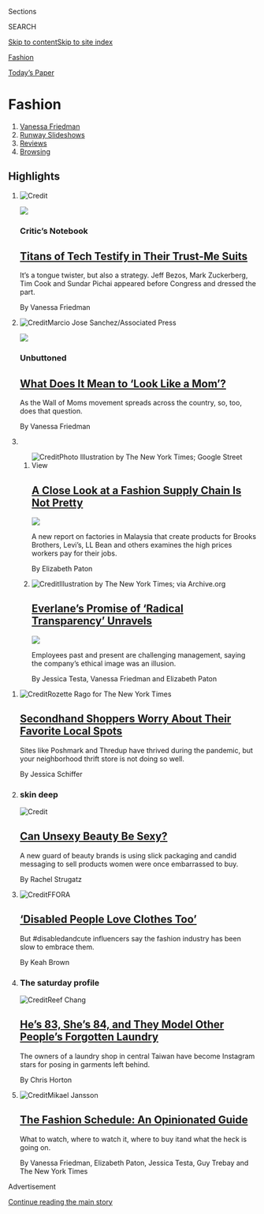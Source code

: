 <div id="app">

<div>

<div class="NYTAppHideMasthead css-zz1s19 e1suatyy0">

<div class="section css-ui9rw0 e1suatyy2">

<div class="css-11hrj97 er09x8g0">

<div class="css-6n7j50">

</div>

<span class="css-1dv1kvn">Sections</span>

<div class="css-10488qs">

<span class="css-1dv1kvn">SEARCH</span>

</div>

[Skip to content](#site-content)[Skip to site
index](#site-index)

</div>

<div id="masthead-section-label" class="css-1fnb9ct eaxe0e00">

[Fashion](https://www.nytimes.com/section/fashion)

</div>

<div class="css-10698na e1huz5gh0">

</div>

</div>

<div id="masthead-bar-one" class="section hasLinks css-15hmgas e1csuq9d3">

<div class="css-uqyvli e1csuq9d0">

</div>

<div class="css-1uqjmks e1csuq9d1">

</div>

<div class="css-9e9ivx">

[](https://myaccount.nytimes.com/auth/login?response_type=cookie&client_id=vi)

</div>

<div class="css-1bvtpon e1csuq9d2">

[Today’s
Paper](https://www.nytimes.com/section/todayspaper)

</div>

</div>

</div>

</div>

<div data-aria-hidden="false">

<div id="site-content" data-role="main">

<div id="collection-fashion" class="section css-15h4p1b e9abtgs0">

<div class="css-1j21atc e1svk9qx1">

<div class="css-fmiefx e1svk9qx2">

<div class="css-1hk7r2m eu54l5x0">

<div id="sponsor-wrapper" class="css-7a1pgi eaca97t0" type="sponsor" hidden="">

<div id="sponsor-slug" class="css-1l4mleb eaca97t1" hidden="">

Supported by

</div>

[Continue reading the main
story](#after-sponsor)

<div id="sponsor" class="ad sponsor-wrapper" style="text-align:left;height:100%;display:block">

</div>

<div id="after-sponsor">

</div>

</div>

</div>

</div>

<div class="css-nfcc9b e1svk9qx3">

<div class="css-vl9dhg e1svk9qx5">

<div class="css-1nrhkj6 e1svk9qx6">

# Fashion

<div class="follow-button-placeholder" data-collection-id="">

</div>

</div>

</div>

</div>

</div>

1.  [Vanessa Friedman](/by/vanessa-friedman)
2.  [Runway
Slideshows](/spotlight/fashion-runway-slideshows)
3.  [Reviews](/spotlight/fashion-reviews)
4.  [Browsing](/column/browsing)

<div class="css-4svvz1 ekkqrpp0">

<div id="collection-highlights-container" class="section css-18l1u7x e46isfb1">

<div class="css-gfgt40 ekkqrpp1">

## Highlights

1.  ![<span class="css-1nk1g0h e1oaj3zl2"><span class="css-1dv1kvn">Credit</span></span>](https://static01.nyt.com/images/2020/07/30/fashion/30ZOOMSUITS-COMBO/30ZOOMSUITS-COMBO-videoLarge.jpg)
    
    <div class="css-10wtrbd">
    
    <div class="css-1dqkjed">
    
    [![](https://static01.nyt.com/images/2020/07/30/fashion/30ZOOMSUITS-COMBO/30ZOOMSUITS-COMBO-thumbStandard.jpg)](/2020/07/29/style/Bezos-zuckerberg-cook-pichai-testimony-suits.html)
    
    </div>
    
    ### Critic’s Notebook
    
    ## [Titans of Tech Testify in Their Trust-Me Suits](/2020/07/29/style/Bezos-zuckerberg-cook-pichai-testimony-suits.html)
    
    It’s a tongue twister, but also a strategy. Jeff Bezos, Mark
    Zuckerberg, Tim Cook and Sundar Pichai appeared before Congress and
    dressed the
    part.
    
    <span class="css-me3p27"></span><span class="css-1dydysp e4e4i5l3"></span><span class="css-9voj2j">By
    <span class="css-1baulvz last-byline" itemprop="name">Vanessa
    Friedman</span></span>
    
    </div>

2.  ![<span class="css-1nk1g0h e1oaj3zl2"><span class="css-1dv1kvn">Credit</span>Marcio
    Jose Sanchez/Associated
    Press</span>](https://static01.nyt.com/images/2020/07/29/fashion/29unbuttoned-moms-1-SUB/merlin_174896520_00a3ac2a-7670-418a-82b1-8ee02d3f0437-videoLarge.jpg)
    
    <div class="css-10wtrbd">
    
    <div class="css-1dqkjed">
    
    [![](https://static01.nyt.com/images/2020/07/29/fashion/29unbuttoned-moms-1-SUB/29unbuttoned-moms-1-SUB-thumbStandard.jpg)](/2020/07/28/style/wall-of-moms-image.html)
    
    </div>
    
    ### Unbuttoned
    
    ## [What Does It Mean to ‘Look Like a Mom’?](/2020/07/28/style/wall-of-moms-image.html)
    
    As the Wall of Moms movement spreads across the country, so, too,
    does that
    question.
    
    <span class="css-me3p27"></span><span class="css-1dydysp e4e4i5l3"></span><span class="css-9voj2j">By
    <span class="css-1baulvz last-byline" itemprop="name">Vanessa
    Friedman</span></span>
    
    </div>

3.  1.  ![<span class="css-1nk1g0h e1oaj3zl2"><span class="css-1dv1kvn">Credit</span>Photo
        Illustration by The New York Times; Google Street
        View</span>](https://static01.nyt.com/images/2020/07/27/fashion/00malaysia-garmentworkers/00malaysia-garmentworkers-videoLarge.jpg)
        
        <div class="css-10wtrbd">
        
        ## [A Close Look at a Fashion Supply Chain Is Not Pretty](/2020/07/28/style/malaysia-forced-labor-garment-workers.html)
        
        <div class="css-ajkwsy">
        
        [![](https://static01.nyt.com/images/2020/07/27/fashion/00malaysia-garmentworkers/00malaysia-garmentworkers-thumbStandard.jpg)](/2020/07/28/style/malaysia-forced-labor-garment-workers.html)
        
        </div>
        
        A new report on factories in Malaysia that create products for
        Brooks Brothers, Levi’s, LL Bean and others examines the high
        prices workers pay for their
        jobs.
        
        <span class="css-me3p27"></span><span class="css-1dydysp e4e4i5l3"></span><span class="css-9voj2j">By
        <span class="css-1baulvz last-byline" itemprop="name">Elizabeth
        Paton</span></span>
        
        </div>
    
    2.  ![<span class="css-1nk1g0h e1oaj3zl2"><span class="css-1dv1kvn">Credit</span>Illustration
        by The New York Times; via
        Archive.org</span>](https://static01.nyt.com/images/2020/07/30/fashion/23everlane-screengrabs-02/23everlane-screengrabs-02-videoLarge-v3.jpg)
        
        <div class="css-10wtrbd">
        
        ## [Everlane’s Promise of ‘Radical Transparency’ Unravels](/2020/07/26/fashion/everlane-employees-ethical-clothing.html)
        
        <div class="css-ajkwsy">
        
        [![](https://static01.nyt.com/images/2020/07/30/fashion/23everlane-screengrabs-02/23everlane-screengrabs-02-thumbStandard-v4.jpg)](/2020/07/26/fashion/everlane-employees-ethical-clothing.html)
        
        </div>
        
        Employees past and present are challenging management, saying
        the company’s ethical image was an
        illusion.
        
        <span class="css-me3p27"></span><span class="css-1dydysp e4e4i5l3"></span><span class="css-9voj2j">By
        <span class="css-1baulvz" itemprop="name">Jessica Testa</span>,
        <span class="css-1baulvz" itemprop="name">Vanessa
        Friedman</span> and
        <span class="css-1baulvz last-byline" itemprop="name">Elizabeth
        Paton</span></span>
        
        </div>

</div>

<div class="css-1xdhyk6 e46isfb0">

<div class="css-zk12ih ef6si7p0">

1.  ![<span class="css-1hhnwbi e1oaj3zl2"><span class="css-1dv1kvn">Credit</span>Rozette
    Rago for The New York
    Times</span>](https://static01.nyt.com/images/2020/07/30/fashion/29VIRUS-SECONDHANDSHOPS-1/29VIRUS-SECONDHANDSHOPS-1-videoLarge-v2.jpg)
    
    <div class="css-10wtrbd">
    
    ## [Secondhand Shoppers Worry About Their Favorite Local Spots](/2020/07/29/style/secondhand-clothes-coronavirus-safety.html)
    
    Sites like Poshmark and Thredup have thrived during the pandemic,
    but your neighborhood thrift store is not doing so
    well.
    
    <span class="css-me3p27"></span><span class="css-1dydysp e4e4i5l3"></span><span class="css-9voj2j">By
    <span class="css-1baulvz last-byline" itemprop="name">Jessica
    Schiffer</span></span>
    
    </div>

2.  ### skin deep
    
    ![<span class="css-1hhnwbi e1oaj3zl2"><span class="css-1dv1kvn">Credit</span></span>](https://static01.nyt.com/images/2020/07/30/fashion/28SKIN-UNSEXY-art/28SKIN-UNSEXY-art-videoLarge.jpg)
    
    <div class="css-10wtrbd">
    
    ## [Can Unsexy Beauty Be Sexy?](/2020/07/28/style/can-unsexy-beauty-be-sexy.html)
    
    A new guard of beauty brands is using slick packaging and candid
    messaging to sell products women were once embarrassed to
    buy.
    
    <span class="css-me3p27"></span><span class="css-1dydysp e4e4i5l3"></span><span class="css-9voj2j">By
    <span class="css-1baulvz last-byline" itemprop="name">Rachel
    Strugatz</span></span>
    
    </div>

3.  ![<span class="css-1hhnwbi e1oaj3zl2"><span class="css-1dv1kvn">Credit</span>FFORA</span>](https://static01.nyt.com/images/2020/07/26/multimedia/26ADA-Fashion2/26ADA-Fashion2-videoLarge.jpg)
    
    <div class="css-10wtrbd">
    
    ## [‘Disabled People Love Clothes Too’](/2020/07/26/style/functional-fashion.html)
    
    But \#disabledandcute influencers say the fashion industry has been
    slow to embrace
    them.
    
    <span class="css-me3p27"></span><span class="css-1dydysp e4e4i5l3"></span><span class="css-9voj2j">By
    <span class="css-1baulvz last-byline" itemprop="name">Keah
    Brown</span></span>
    
    </div>

4.  ### The saturday profile
    
    ![<span class="css-1hhnwbi e1oaj3zl2"><span class="css-1dv1kvn">Credit</span>Reef
    Chang</span>](https://static01.nyt.com/images/2020/07/24/world/24taiwan-laundry1a/24taiwan-laundry1a-videoLarge.jpg)
    
    <div class="css-10wtrbd">
    
    ## [He’s 83, She’s 84, and They Model Other People’s Forgotten Laundry](/2020/07/24/world/asia/taiwan-octogenarian-couple-instagram-laundry.html)
    
    The owners of a laundry shop in central Taiwan have become Instagram
    stars for posing in garments left
    behind.
    
    <span class="css-me3p27"></span><span class="css-1dydysp e4e4i5l3"></span><span class="css-9voj2j">By
    <span class="css-1baulvz last-byline" itemprop="name">Chris
    Horton</span></span>
    
    </div>

5.  ![<span class="css-1hhnwbi e1oaj3zl2"><span class="css-1dv1kvn">Credit</span>Mikael
    Jansson</span>](https://static01.nyt.com/images/2020/07/12/fashion/09COUTURE-chanel-SUB/09COUTURE-chanel-SUB-videoLarge.jpg)
    
    <div class="css-10wtrbd">
    
    ## [The Fashion Schedule: An Opinionated Guide](/article/fashion-week-trends-2020.html)
    
    What to watch, where to watch it, where to buy itand what the heck
    is going
    on.
    
    <span class="css-me3p27"></span><span class="css-1dydysp e4e4i5l3"></span><span class="css-9voj2j">By
    <span class="css-1baulvz" itemprop="name">Vanessa Friedman</span>,
    <span class="css-1baulvz" itemprop="name">Elizabeth Paton</span>,
    <span class="css-1baulvz" itemprop="name">Jessica Testa</span>,
    <span class="css-1baulvz" itemprop="name">Guy Trebay</span> and
    <span class="css-1baulvz last-byline" itemprop="name">The New York
    Times</span></span>
    
    </div>

</div>

</div>

</div>

<div id="mid1-wrapper" class="css-1mn4oms eaca97t0" type="rank">

<div id="mid1-slug" class="css-1tag3rd eaca97t1">

Advertisement

</div>

[Continue reading the main
story](#after-mid1)

<div id="mid1" class="ad mid1-wrapper" style="text-align:center;height:100%;display:block">

</div>

<div id="after-mid1">

</div>

</div>

<div class="section 5-band css-jhqenn ep7jkp60">

## [Designer DIY](/issue/fashion/2020/06/19/designer-diy)

[More in Designer DIY
    »](/issue/fashion/2020/06/19/designer-diy)

1.  ![<span class="css-1hhnwbi e1oaj3zl2"><span class="css-1dv1kvn">Credit</span></span>](https://static01.nyt.com/images/2020/06/25/fashion/23DIYDESIGNERS-OWENS/23DIYDESIGNERS-OWENS-videoLarge.jpg)
    
    <div class="css-10wtrbd">
    
    ## [Rick Owens Stitches a Souvenir](/2020/06/23/style/DIY-sewing-rick-owens-stitches-a-souvenir.html)
    
    In the latest installment of our Designer D.I.Y. series, the
    designer embroiders a lover’s
    hankie.
    
    <span class="css-me3p27"></span><span class="css-1dydysp e4e4i5l3"></span><span class="css-9voj2j">By
    <span class="css-1baulvz" itemprop="name">Guy Trebay</span> and
    <span class="css-1baulvz last-byline" itemprop="name">Samantha
    Hahn</span></span>
    
    </div>

2.  ![<span class="css-1hhnwbi e1oaj3zl2"><span class="css-1dv1kvn">Credit</span>via
    Irene
    Neuwirth</span>](https://static01.nyt.com/images/2020/06/18/fashion/17DIYDESIGNERS-NEUWIRTH-5/merlin_172684122_6267487a-183f-435c-aab3-783daa33b51d-videoLarge.jpg)
    
    <div class="css-10wtrbd">
    
    ## [Irene Neuwirth Makes a Flower Necklace Out of Paper](/2020/06/17/style/paper-flower-necklace-DIY.html)
    
    The Los Angeles jeweler goes outside the box for her latest
    creation, part of our Designer D.I.Y.
    series.
    
    <span class="css-me3p27"></span><span class="css-1dydysp e4e4i5l3"></span><span class="css-9voj2j">By
    <span class="css-1baulvz last-byline" itemprop="name">Jessica
    Testa</span></span>
    
    </div>

3.  ![<span class="css-1hhnwbi e1oaj3zl2"><span class="css-1dv1kvn">Credit</span></span>](https://static01.nyt.com/images/2020/06/04/fashion/03DIYDESIGNERS-RODARTE/03DIYDESIGNERS-RODARTE-videoLarge.jpg)
    
    <div class="css-10wtrbd">
    
    ## [How to Make a Dish Towel Tote Bag, With Rodarte](/2020/06/02/style/dish-towel-tote-bag.html)
    
    Laura and Kate Mulleavy show us how to turn kitchen towels and
    costume jewelry into a
    carry-all.
    
    <span class="css-me3p27"></span><span class="css-1dydysp e4e4i5l3"></span><span class="css-9voj2j">By
    <span class="css-1baulvz" itemprop="name">Vanessa Friedman</span>
    and <span class="css-1baulvz last-byline" itemprop="name">Samantha
    Hahn</span></span>
    
    </div>

4.  ![<span class="css-1hhnwbi e1oaj3zl2"><span class="css-1dv1kvn">Credit</span>Charlie
    Engman</span>](https://static01.nyt.com/images/2020/05/28/fashion/26DIYDESIGNERS-COLLINA-STRADA-shirt/26DIYDESIGNERS-COLLINA-STRADA-shirt-videoLarge-v2.jpg)
    
    <div class="css-10wtrbd">
    
    ## [How to Turn Vegetables Into a Tie-Dye Pattern](/2020/05/27/style/tie-dye-plaid-with-collina-strada.html)
    
    In the latest installment of our Designer D.I.Y. at Home series,
    Hillary Taymour, the creative director of Collina Strada, offers a
    creative use for excess
    beets.
    
    <span class="css-me3p27"></span><span class="css-1dydysp e4e4i5l3"></span><span class="css-9voj2j">By
    <span class="css-1baulvz" itemprop="name">Jessica Testa</span> and
    <span class="css-1baulvz last-byline" itemprop="name">Charlie
    Engman</span></span>
    
    </div>

5.  ![<span class="css-1hhnwbi e1oaj3zl2"><span class="css-1dv1kvn">Credit</span></span>](https://static01.nyt.com/images/2020/05/21/fashion/19DIYDESIGNER-BODEart/19DIYDESIGNER-BODEart-videoLarge-v2.jpg)
    
    <div class="css-10wtrbd">
    
    ## [Emily Bode on How to Make a ‘Sweetheart’ T-Shirt](/2020/05/19/style/emily-bode-sweetheart-t-shirt.html)
    
    The latest installment of our Designer D.I.Y. at Home series teaches
    you how to whip up a present for the significant other you may not
    have seen for a
    while.
    
    <span class="css-me3p27"></span><span class="css-1dydysp e4e4i5l3"></span><span class="css-9voj2j">By
    <span class="css-1baulvz" itemprop="name">Guy Trebay</span> and
    <span class="css-1baulvz last-byline" itemprop="name">Samantha
    Hahn</span></span>
    
    </div>

</div>

<div class="section 5-band css-jhqenn ep7jkp60">

## [Unbuttoned](/column/unbuttoned)

[More in Unbuttoned
    »](/column/unbuttoned)

1.  ![<span class="css-1hhnwbi e1oaj3zl2"><span class="css-1dv1kvn">Credit</span>Sean
    Rayford for The New York
    Times</span>](https://static01.nyt.com/images/2020/06/18/fashion/16UNREST-PROTESTSTYLE-south-carolina-2/merlin_173535411_8dc30f78-08b0-4b03-8800-94d14fa8f832-videoLarge.jpg)
    
    <div class="css-10wtrbd">
    
    ## [The Dress Codes of the Uprising](/2020/06/16/fashion/the-dress-codes-of-the-uprising.html)
    
    Think they don’t exist? Think again. As the social justice protests
    enter a new stage, so, too, does the imagery that defines
    them.
    
    <span class="css-me3p27"></span><span class="css-1dydysp e4e4i5l3"></span><span class="css-9voj2j">By
    <span class="css-1baulvz last-byline" itemprop="name">Vanessa
    Friedman</span></span>
    
    </div>

2.  ![<span class="css-1hhnwbi e1oaj3zl2"><span class="css-1dv1kvn">Credit</span>Joshua
    Lott/Agence France-Presse \&mdash; Getty
    Images</span>](https://static01.nyt.com/images/2020/06/11/fashion/05OPENTHREAD-2/05OPENTREAD-2-videoLarge.jpg)
    
    <div class="css-10wtrbd">
    
    ## [Beyond the Instagram Black Square](/2020/06/06/style/fashion-racism-actions.html)
    
    Fashion can do more than simply express
    solidarity.
    
    <span class="css-me3p27"></span><span class="css-1dydysp e4e4i5l3"></span><span class="css-9voj2j">By
    <span class="css-1baulvz last-byline" itemprop="name">Vanessa
    Friedman</span></span>
    
    </div>

3.  ![<span class="css-1hhnwbi e1oaj3zl2"><span class="css-1dv1kvn">Credit</span>SpaceX,
    via Associated
    Press</span>](https://static01.nyt.com/images/2020/05/29/fashion/27SPACESTYLE-space-x-1/merlin_172787544_1f4398a1-cfdb-4134-aa69-d1f9c6679034-videoLarge.jpg)
    
    <div class="css-10wtrbd">
    
    ## [Elon Musk’s SpaceX Suit Is Like a Tuxedo for the Starship Enterprise](/2020/05/27/fashion/SpaceX-Dragon-Suits.html)
    
    It also may herald the return of wearable
    tech.
    
    <span class="css-me3p27"></span><span class="css-1dydysp e4e4i5l3"></span><span class="css-9voj2j">By
    <span class="css-1baulvz last-byline" itemprop="name">Vanessa
    Friedman</span></span>
    
    </div>

4.  ![<span class="css-1hhnwbi e1oaj3zl2"><span class="css-1dv1kvn">Credit</span>Erin
    Schaff/The New York
    Times</span>](https://static01.nyt.com/images/2020/05/21/fashion/20UNBUTTONED-PELOSI-fuschia/20UNBUTTONED-PELOSI-fuschia-videoLarge-v3.jpg)
    
    <div class="css-10wtrbd">
    
    ## [The Many Masks of Nancy Pelosi](/2020/05/20/fashion/nancy-pelosi-face-masks.html)
    
    The speaker of the House has relentlessly, and strategically, made
    masks a part of her
    platform.
    
    <span class="css-me3p27"></span><span class="css-1dydysp e4e4i5l3"></span><span class="css-9voj2j">By
    <span class="css-1baulvz last-byline" itemprop="name">Vanessa
    Friedman</span></span>
    
    </div>

5.  ![<span class="css-1hhnwbi e1oaj3zl2"><span class="css-1dv1kvn">Credit</span>Marina
    Schiano</span>](https://static01.nyt.com/images/2020/05/14/fashion/14AndreLeonTalley-Tell-All-anna-wintour/14AndreLeonTalley-Tell-All-anna-wintour-videoLarge-v2.jpg)
    
    <div class="css-10wtrbd">
    
    ## [André Leon Talley’s Tales From the Dark Side](/2020/05/14/style/andre-leon-talley-anna-wintour-tell-all.html)
    
    The juiciest fashion memoir of the year is out. But is it a
    tell-all, a tragedy or a harbinger of things to
    come?
    
    <span class="css-me3p27"></span><span class="css-1dydysp e4e4i5l3"></span><span class="css-9voj2j">By
    <span class="css-1baulvz last-byline" itemprop="name">Vanessa
    Friedman</span></span>
    
    </div>

</div>

<div id="mid2-wrapper" class="css-1mn4oms eaca97t0" type="rank">

<div id="mid2-slug" class="css-1tag3rd eaca97t1">

Advertisement

</div>

[Continue reading the main
story](#after-mid2)

<div id="mid2" class="ad mid2-wrapper" style="text-align:center;height:100%;display:block">

</div>

<div id="after-mid2">

</div>

</div>

<div class="section 5-band css-jhqenn ep7jkp60">

## [Self-Care](/section/style/self-care)

[More in Self-Care
    »](/section/style/self-care)

1.  ![<span class="css-1hhnwbi e1oaj3zl2"><span class="css-1dv1kvn">Credit</span>Erik
    Carter for The New York
    Times</span>](https://static01.nyt.com/images/2020/08/02/fashion/29BLACK-BOOKCLUBS-promo/29BLACK-BOOKCLUBS-promo-videoLarge-v2.jpg)
    
    <div class="css-10wtrbd">
    
    ## [The Black Book Club Takes It to the Next Level](/2020/07/29/style/self-care/black-book-clubs.html)
    
    Noname and other Black thought leaders have taken what Oprah built
    and made something
    new.
    
    <span class="css-me3p27"></span><span class="css-1dydysp e4e4i5l3"></span><span class="css-9voj2j">By
    <span class="css-1baulvz last-byline" itemprop="name">Iman
    Stevenson</span></span>
    
    </div>

2.  ![<span class="css-1hhnwbi e1oaj3zl2"><span class="css-1dv1kvn">Credit</span></span>](https://static01.nyt.com/images/2020/07/09/fashion/09BLACK-JOURNALISTS-Natelege-Whaley/merlin_174323043_57123aa6-e6ba-46e0-9178-6e1334e3e7b4-videoLarge.jpg)
    
    <div class="css-10wtrbd">
    
    ## [Self-Care for Black Journalists](/2020/07/14/style/self-care/black-journalists.html)
    
    In a news cycle filled with tragedy, much of it disproportionately
    affecting people of color, Black reporters and editors are
    reimagining coping
    strategies.
    
    <span class="css-me3p27"></span><span class="css-1dydysp e4e4i5l3"></span><span class="css-9voj2j">By
    <span class="css-1baulvz last-byline" itemprop="name">Patrice
    Peck</span></span>
    
    </div>

3.  ![<span class="css-1hhnwbi e1oaj3zl2"><span class="css-1dv1kvn">Credit</span>Tony
    Cenicola/The New York
    Times</span>](https://static01.nyt.com/images/2020/07/23/fashion/23SANITIZERS-use-this-one/23SANITIZERS-use-this-one-videoLarge.jpg)
    
    <div class="css-10wtrbd">
    
    ## [These Hand Sanitizers Smell Good, Kill Germs](/2020/07/22/style/these-hand-sanitizers-smell-good-kill-germs.html)
    
    Now that hand sanitizers have become an accessory of the new normal,
    upscale brands are introducing their own portable
    cleansers.
    
    <span class="css-me3p27"></span><span class="css-1dydysp e4e4i5l3"></span><span class="css-9voj2j">By
    <span class="css-1baulvz last-byline" itemprop="name">Rachel
    Felder</span></span>
    
    </div>

4.  ![<span class="css-1hhnwbi e1oaj3zl2"><span class="css-1dv1kvn">Credit</span>Rose
    Wong</span>](https://static01.nyt.com/images/2020/07/26/multimedia/26ah-beauty/26ah-beauty-videoLarge.jpg)
    
    <div class="css-10wtrbd">
    
    ## [Shed Your Quarantine Skin (and Hair and Nails), Safely](/2020/07/25/at-home/coronavirus-salons.html)
    
    If you venture out for a treatment or trim, you might encounter
    plexiglass barriers, tons of cleaning supplies, fewer clients at a
    time and higher
    prices.
    
    <span class="css-me3p27"></span><span class="css-1dydysp e4e4i5l3"></span><span class="css-9voj2j">By
    <span class="css-1baulvz last-byline" itemprop="name">Katherine
    Cusumano</span></span>
    
    </div>

5.  ![<span class="css-1hhnwbi e1oaj3zl2"><span class="css-1dv1kvn">Credit</span></span>](https://static01.nyt.com/images/2020/07/30/fashion/28SKIN-UNSEXY-art/28SKIN-UNSEXY-art-videoLarge.jpg)
    
    <div class="css-10wtrbd">
    
    ## [Can Unsexy Beauty Be Sexy?](/2020/07/28/style/can-unsexy-beauty-be-sexy.html)
    
    A new guard of beauty brands is using slick packaging and candid
    messaging to sell products women were once embarrassed to
    buy.
    
    <span class="css-me3p27"></span><span class="css-1dydysp e4e4i5l3"></span><span class="css-9voj2j">By
    <span class="css-1baulvz last-byline" itemprop="name">Rachel
    Strugatz</span></span>
    
    </div>

</div>

<div class="section 5-band css-jhqenn ep7jkp60">

## [Consumption: How we buy, exploit and reuse.](/issue/fashion/2019/12/16/consumption)

[More in Consumption: How we buy, exploit and reuse.
»](/issue/fashion/2019/12/16/consumption)

1.  ![<span class="css-1hhnwbi e1oaj3zl2"><span class="css-1dv1kvn">Credit</span>Lisa
    Maree Williams for The New York
    Times</span>](https://static01.nyt.com/images/2019/12/17/fashion/17SaturdayNightGirls-top/merlin_162314289_be6d76eb-87d8-40b2-bebb-aff92b5d168d-videoLarge.jpg)
    
    <div class="css-10wtrbd">
    
    ## [What Do Gen Z Shoppers Want? A Cute, Cheap Outfit That Looks Great on Instagram](/2019/12/17/style/fast-fashion-gen-z.html)
    
    Three young women shoppers in three countries talk about what they
    buy, where they buy it and
    why.
    
    <span class="css-me3p27"></span><span class="css-1dydysp e4e4i5l3"></span><span class="css-9voj2j">By
    <span class="css-1baulvz" itemprop="name">Elizabeth Paton</span>,
    <span class="css-1baulvz" itemprop="name">Taylor Lorenz</span> and
    <span class="css-1baulvz last-byline" itemprop="name">Isabella
    Kwai</span></span>
    
    </div>

2.  ![<span class="css-1hhnwbi e1oaj3zl2"><span class="css-1dv1kvn">Credit</span>Jessica
    Pons for The New York
    Times</span>](https://static01.nyt.com/images/2019/12/16/fashion/16fashionnova-cortes-top/16fashionnova-cortes-top-videoLarge-v2.jpg)
    
    <div class="css-10wtrbd">
    
    ## [Fashion Nova’s Secret: Underpaid Workers in Los Angeles Factories](/2019/12/16/business/fashion-nova-underpaid-workers.html)
    
    The online retailer makes fast fashion for the Instagram elite. The
    way many of its garments are made is much less
    glamorous.
    
    <span class="css-me3p27"></span><span class="css-1dydysp e4e4i5l3"></span><span class="css-9voj2j">By
    <span class="css-1baulvz last-byline" itemprop="name">Natalie
    Kitroeff</span></span>
    
    </div>

3.  ![<span class="css-1hhnwbi e1oaj3zl2"><span class="css-1dv1kvn">Credit</span>Kemal
    Jufri for The New York
    Times</span>](https://static01.nyt.com/images/2019/12/19/fashion/19workers-Rumsinah/19workers-Rumsinah-videoLarge.jpg)
    
    <div class="css-10wtrbd">
    
    ## [Who Made Your Clothes?](/2019/12/19/style/garment-workers-around-the-world.html)
    
    Garment workers around the world make everything from luxury
    handbags to fast fashion leggings. Here are some of their
    stories.
    
    <span class="css-me3p27"></span><span class="css-1dydysp e4e4i5l3"></span><span class="css-9voj2j">By
    <span class="css-1baulvz last-byline" itemprop="name">Sanam
    Yar</span></span>
    
    </div>

4.  ![<span class="css-1hhnwbi e1oaj3zl2"><span class="css-1dv1kvn">Credit</span>Fabeha
    Monir for The New York
    Times</span>](https://static01.nyt.com/images/2019/12/18/fashion/18HM-consumption-spinning/merlin_163482792_f01470dd-eb2b-4565-babb-16c17020f161-videoLarge.jpg)
    
    <div class="css-10wtrbd">
    
    ## [H\&M’s Different Kind of Clickbait](/2019/12/18/fashion/hms-supply-chain-transparency.html)
    
    The Swedish retailer now lets customers know where nearly every
    garment it sells is made. Is that
    enough?
    
    <span class="css-me3p27"></span><span class="css-1dydysp e4e4i5l3"></span><span class="css-9voj2j">By
    <span class="css-1baulvz" itemprop="name">Elizabeth Paton</span> and
    <span class="css-1baulvz last-byline" itemprop="name">Sapna
    Maheshwari</span></span>
    
    </div>

5.  ![<span class="css-1hhnwbi e1oaj3zl2"><span class="css-1dv1kvn">Credit</span>Vincent
    Tullo for The New York
    Times</span>](https://static01.nyt.com/images/2019/12/20/fashion/20Ragpicker-promo/20Ragpicker-promo-videoLarge-v2.jpg)
    
    <div class="css-10wtrbd">
    
    ## [The Future Is Trashion](/2019/12/20/style/zero-waste-daniel-trashion.html)
    
    We make too much and buy too much. But maybe there is a way not to
    waste too much. The ragpicker of Brooklyn has an
    idea.
    
    <span class="css-me3p27"></span><span class="css-1dydysp e4e4i5l3"></span><span class="css-9voj2j">By
    <span class="css-1baulvz last-byline" itemprop="name">Vanessa
    Friedman</span></span>
    
    </div>

</div>

<div id="mid3-wrapper" class="css-1mn4oms eaca97t0" type="rank">

<div id="mid3-slug" class="css-1tag3rd eaca97t1">

Advertisement

</div>

[Continue reading the main
story](#after-mid3)

<div id="mid3" class="ad mid3-wrapper" style="text-align:center;height:100%;display:block">

</div>

<div id="after-mid3">

</div>

</div>

<div class="section 5-band css-jhqenn ep7jkp60">

## [Scam or Not](/column/scam-or-not)

[More in Scam or Not
    »](/column/scam-or-not)

1.  ![<span class="css-1hhnwbi e1oaj3zl2"><span class="css-1dv1kvn">Credit</span>Photo
    Illustration by The New York Times; Shutterstock
    (coffee)</span>](https://static01.nyt.com/images/2020/02/14/fashion/14scams-coffee2/14scams-coffee2-videoLarge-v2.jpg)
    
    <div class="css-10wtrbd">
    
    ## [Is Coffee Good for You?](/2020/02/13/style/self-care/coffee-benefits.html)
    
    Yes\! But it depends on the kind of coffee and the
    quantity.
    
    <span class="css-me3p27"></span><span class="css-1dydysp e4e4i5l3"></span><span class="css-9voj2j">By
    <span class="css-1baulvz last-byline" itemprop="name">Dawn
    MacKeen</span></span>
    
    </div>

2.  ![<span class="css-1hhnwbi e1oaj3zl2"><span class="css-1dv1kvn">Credit</span>Photo
    Illustration by The New York
    Times</span>](https://static01.nyt.com/images/2020/01/02/fashion/02scams-keto-1/02scams-keto-1-videoLarge.jpg)
    
    <div class="css-10wtrbd">
    
    ## [What Is the Keto Diet and Does It Work?](/2020/01/02/style/self-care/keto-diet-explained-benefits.html)
    
    Yes. But we don’t know how effective, or for how
    long.
    
    <span class="css-me3p27"></span><span class="css-1dydysp e4e4i5l3"></span><span class="css-9voj2j">By
    <span class="css-1baulvz last-byline" itemprop="name">Dawn
    MacKeen</span></span>
    
    </div>

3.  ![<span class="css-1hhnwbi e1oaj3zl2"><span class="css-1dv1kvn">Credit</span>Photo
    Illustration by The New York Times; Getty Images
    </span>](https://static01.nyt.com/images/2019/12/01/fashion/27scam-probiotics-1/27scam-probiotics-1-videoLarge.jpg)
    
    <div class="css-10wtrbd">
    
    ## [What Are the Benefits of Probiotics?](/2019/11/27/style/self-care/probiotics-benefits.html)
    
    Studies suggest that certain probiotics can help in certain
    contexts. But you will need to do your research. We can
    help.
    
    <span class="css-me3p27"></span><span class="css-1dydysp e4e4i5l3"></span><span class="css-9voj2j">By
    <span class="css-1baulvz last-byline" itemprop="name">Melinda Wenner
    Moyer</span></span>
    
    </div>

4.  ![<span class="css-1hhnwbi e1oaj3zl2"><span class="css-1dv1kvn">Credit</span>Photo
    Illustration by The New York
    Times</span>](https://static01.nyt.com/images/2019/11/22/fashion/22scam-fasting-1/22scam-fasting-1-videoLarge-v2.jpg)
    
    <div class="css-10wtrbd">
    
    ## [What Is Intermittent Fasting and Does It Really Work?](/2019/11/23/style/self-care/intermittent-fasting-benefits.html)
    
    Yes — but fasting offers weight loss similar to any reduction in
    calories. The best diet is the one where you are healthy, hydrated
    and living your best life. If fasting works for you, go for
    it.
    
    <span class="css-me3p27"></span><span class="css-1dydysp e4e4i5l3"></span><span class="css-9voj2j">By
    <span class="css-1baulvz last-byline" itemprop="name">Crystal
    Martin</span></span>
    
    </div>

5.  ![<span class="css-1hhnwbi e1oaj3zl2"><span class="css-1dv1kvn">Credit</span>Photo
    Illustration by The New York Times;
    Shutterstock</span>](https://static01.nyt.com/images/2019/11/06/fashion/06scams-collagen2/06scams-collagen2-videoLarge.jpg)
    
    <div class="css-10wtrbd">
    
    ## [Are There Benefits to Collagen Supplements?](/2019/11/09/style/self-care/collagen-benefits.html)
    
    Maybe\! But get ready for a long-term
    relationship.
    
    <span class="css-me3p27"></span><span class="css-1dydysp e4e4i5l3"></span><span class="css-9voj2j">By
    <span class="css-1baulvz last-byline" itemprop="name">Gabriela
    Ulloa</span></span>
    
    </div>

</div>

<div class="section 5-band css-jhqenn ep7jkp60">

## [Browsing](/column/browsing)

[More in Browsing
    »](/column/browsing)

1.  ![<span class="css-1hhnwbi e1oaj3zl2"><span class="css-1dv1kvn">Credit</span>Firstview</span>](https://static01.nyt.com/images/2019/03/28/fashion/28BROWSE-JACKETS-COMBO/28BROWSE-JACKETS-COMBO-videoLarge.jpg)
    
    <div class="css-10wtrbd">
    
    ## [How to Wear Fall 2019 Trends Now](/2019/03/27/style/how-to-wear-fall-2019-trends-now.html)
    
    The fashion shows are over. Now the shopping — for tartan, quilting,
    bucket hats —
    begins.
    
    <span class="css-me3p27"></span><span class="css-1dydysp e4e4i5l3"></span><span class="css-9voj2j">By
    <span class="css-1baulvz last-byline" itemprop="name">Hayley
    Phelan</span></span>
    
    </div>

2.  ![<span class="css-1hhnwbi e1oaj3zl2"><span class="css-1dv1kvn">Credit</span></span>](https://static01.nyt.com/images/2019/03/21/fashion/21BROWSE-TIEDYE/21BROWSE-TIEDYE-videoLarge-v3.jpg)
    
    <div class="css-10wtrbd">
    
    ## [Which Spring Trends to Try First?](/2019/03/20/style/spring-trends.html)
    
    The most fun ones, of
    course.
    
    <span class="css-me3p27"></span><span class="css-1dydysp e4e4i5l3"></span><span class="css-9voj2j">By
    <span class="css-1baulvz last-byline" itemprop="name">Natalie
    Matthews
    Butcher</span></span>
    
    </div>

3.  ![<span class="css-1hhnwbi e1oaj3zl2"><span class="css-1dv1kvn">Credit</span></span>](https://static01.nyt.com/images/2019/03/07/fashion/07BROWSE-PROMO-COMBO/07BROWSE-PROMO-COMBO-videoLarge.jpg)
    
    <div class="css-10wtrbd">
    
    ## [5 Great New Shoe Lines, One Common Denominator](/2019/03/13/style/5-great-new-shoe-lines-one-common-denominator.html)
    
    The labels may be fresh on the scene, but the founders
    aren’t.
    
    <span class="css-me3p27"></span><span class="css-1dydysp e4e4i5l3"></span><span class="css-9voj2j">By
    <span class="css-1baulvz last-byline" itemprop="name">Natalie
    Matthews
    Butcher</span></span>
    
    </div>

4.  ![<span class="css-1hhnwbi e1oaj3zl2"><span class="css-1dv1kvn">Credit</span></span>](https://static01.nyt.com/images/2019/02/14/fashion/14BROWSE-COMBO3/14BROWSE-COMBO3-videoLarge.jpg)
    
    <div class="css-10wtrbd">
    
    ## [The New Minimalism: How to Marie Kondo Your Wardrobe](/2019/02/13/style/how-to-marie-kondo-your-wardrobe.html)
    
    These three labels are rethinking the traditional retail model, with
    tightly edited collections that cater to a thoughtful new
    customer.
    
    <span class="css-me3p27"></span><span class="css-1dydysp e4e4i5l3"></span><span class="css-9voj2j">By
    <span class="css-1baulvz last-byline" itemprop="name">Hayley
    Phelan</span></span>
    
    </div>

5.  ![<span class="css-1hhnwbi e1oaj3zl2"><span class="css-1dv1kvn">Credit</span></span>](https://static01.nyt.com/images/2019/02/07/fashion/07BROWSE-PROMO/07BROWSE-PROMO-videoLarge.jpg)
    
    <div class="css-10wtrbd">
    
    ## [9 Reasons to Not Hate February](/2019/02/06/style/9-reasons-to-not-hate-february.html)
    
    Electronically heated puffers, pre-layered sweaters, supersize
    scarves and more to make winter dressing
    jollier.
    
    <span class="css-me3p27"></span><span class="css-1dydysp e4e4i5l3"></span><span class="css-9voj2j">By
    <span class="css-1baulvz last-byline" itemprop="name">Natalie
    Matthews Butcher</span></span>
    
    </div>

</div>

<div id="mid4-wrapper" class="css-1mn4oms eaca97t0" type="rank">

<div id="mid4-slug" class="css-1tag3rd eaca97t1">

Advertisement

</div>

[Continue reading the main
story](#after-mid4)

<div id="mid4" class="ad mid4-wrapper" style="text-align:center;height:100%;display:block">

</div>

<div id="after-mid4">

</div>

</div>

<div class="section 5-band css-jhqenn ep7jkp60">

## [Runway Fashion Collections](/spotlight/fashion-runway-slideshows)

[More in Runway Fashion Collections
»](/spotlight/fashion-runway-slideshows)

1.  ![<span class="css-1hhnwbi e1oaj3zl2"><span class="css-1dv1kvn">Credit</span>Gio
    Staiano/Nowfashion</span>](https://static01.nyt.com/images/2020/03/03/fashion/runway-womens/LouVuitton-fall-2020-rtw-slide-R1G3/LouVuitton-fall-2020-rtw-slide-R1G3-videoLarge.jpg)
    
    <div class="css-10wtrbd">
    
    ## [Louis Vuitton :Fall 2020](/slideshow/2020/03/03/fashion/runway-womens/louis-vuitton-fall-2020.html)
    
    See the looks from the Louis Vuitton: Fall 2020
    Collection.
    
    <span class="css-me3p27"></span>
    
    </div>

2.  ![<span class="css-1hhnwbi e1oaj3zl2"><span class="css-1dv1kvn">Credit</span>Elizabeth
    Pantaleo/Nowfashion</span>](https://static01.nyt.com/images/2020/03/03/fashion/runway-womens/miumiu-fall-2020-rtw-slide-9M97/miumiu-fall-2020-rtw-slide-9M97-videoLarge.jpg)
    
    <div class="css-10wtrbd">
    
    ## [Miu Miu: Fall 2020](/slideshow/2020/03/03/fashion/runway-womens/miu-miu-fall-2020.html)
    
    See the looks from the Miu Miu: Fall 2020
    Collection.
    
    <span class="css-me3p27"></span>
    
    </div>

3.  ![<span class="css-1hhnwbi e1oaj3zl2"><span class="css-1dv1kvn">Credit</span>Gio
    Staiano/Nowfashion</span>](https://static01.nyt.com/images/2020/03/03/fashion/runway-womens/yeezy-fall-2020-rtw-slide-EL0Z/yeezy-fall-2020-rtw-slide-EL0Z-videoLarge.jpg)
    
    <div class="css-10wtrbd">
    
    ## [Yeezy Season 8: Fall 2020](/slideshow/2020/03/03/fashion/runway-womens/yeezy-season-8-fall-2020.html)
    
    See the looks from the Yeezy Season 8: Fall 2020
    Collection.
    
    <span class="css-me3p27"></span>
    
    </div>

4.  ![<span class="css-1hhnwbi e1oaj3zl2"><span class="css-1dv1kvn">Credit</span>Elizabeth
    Pantaleo/Nowfashion</span>](https://static01.nyt.com/images/2020/03/03/fashion/runway-womens/Chanel-fall-2020-rtw-slide-OY5W/Chanel-fall-2020-rtw-slide-OY5W-videoLarge.jpg)
    
    <div class="css-10wtrbd">
    
    ## [Chanel: Fall 2020](/slideshow/2020/03/03/fashion/runway-womens/chanel-fall-2020.html)
    
    See the looks from the Chanel: Fall 2020
    Collection.
    
    <span class="css-me3p27"></span>
    
    </div>

5.  ![<span class="css-1hhnwbi e1oaj3zl2"><span class="css-1dv1kvn">Credit</span>Gio
    Staiano/Nowfashion</span>](https://static01.nyt.com/images/2020/03/02/fashion/runway-womens/AlexMcqueen-fall-2020-rtw-slide-7OLR/AlexMcqueen-fall-2020-rtw-slide-7OLR-videoLarge.jpg)
    
    <div class="css-10wtrbd">
    
    ## [Alexander McQueen: Fall 2020](/slideshow/2020/03/02/fashion/runway-womens/alexander-mcqueen-fall-2020.html)
    
    See the looks from the Alexander McQueen: Fall 2020 Collection.
    
    <span class="css-me3p27"></span>
    
    </div>

</div>

<div class="section 5-band css-jhqenn ep7jkp60">

## [On the Runway](/column/on-the-runway)

[More in On the Runway
    »](/column/on-the-runway)

1.  ![<span class="css-1hhnwbi e1oaj3zl2"><span class="css-1dv1kvn">Credit</span>Molly
    SJ
    Lowe</span>](https://static01.nyt.com/images/2017/05/02/t-magazine/02tmag-molly/02tmag-molly-videoLarge.jpg)
    
    <div class="css-10wtrbd">
    
    ## [Ask Vanessa Friedman Your Burning Style Questions](/2017/05/03/fashion/style-questions-newsletter-open-thread.html)
    
    Each week, The Times’s fashion director and chief fashion critic
    will answer a fashion query — for men or women — in our new fashion
    newsletter.
    
    <span class="css-me3p27"></span>
    
    </div>

2.  ![<span class="css-1hhnwbi e1oaj3zl2"><span class="css-1dv1kvn">Credit</span></span>](https://static01.nyt.com/images/2020/05/04/fashion/04VIRUS-FASHIONSHOW-kloss/04VIRUS-FASHIONSHOW-kloss-videoLarge.jpg)
    
    <div class="css-10wtrbd">
    
    ## [Is This the Future of the Fashion Show?](/2020/05/02/fashion/coronavirus-digital-fashion-show.html)
    
    The first “high fashion runway show entirely from home” just took
    place, complete with famous models and designers. The clothes were
    the least of
    it.
    
    <span class="css-me3p27"></span><span class="css-1dydysp e4e4i5l3"></span><span class="css-9voj2j">By
    <span class="css-1baulvz last-byline" itemprop="name">Vanessa
    Friedman</span></span>
    
    </div>

3.  ![<span class="css-1hhnwbi e1oaj3zl2"><span class="css-1dv1kvn">Credit</span>Doug
    Mills/The New York
    Times</span>](https://static01.nyt.com/images/2020/02/06/world/05SOTU-FASHION/05SOTU-FASHION-videoLarge-v3.jpg)
    
    <div class="css-10wtrbd">
    
    ## [The Politics of Dress at the State of the Union](/2020/02/05/style/melanie-trump-congresswomen-in-white-state-of-the-union.html)
    
    Congresswomen in white. Melania Trump in Dolce & Gabbana. Can anyone
    opt out of fashion messaging any
    more?
    
    <span class="css-me3p27"></span><span class="css-1dydysp e4e4i5l3"></span><span class="css-9voj2j">By
    <span class="css-1baulvz last-byline" itemprop="name">Vanessa
    Friedman</span></span>
    
    </div>

4.  ![<span class="css-1hhnwbi e1oaj3zl2"><span class="css-1dv1kvn">Credit</span>A
    J Mast for The New York
    Times</span>](https://static01.nyt.com/images/2020/02/03/fashion/03-OTR-JLO05/03-OTR-JLO05-videoLarge-v2.jpg)
    
    <div class="css-10wtrbd">
    
    ## [J. Lo and the Power of 50](/2020/02/03/style/jennifer-lopez-super-bowl.html)
    
    At the Super Bowl, she proved “dress your age” has no meaning any
    more.
    
    <span class="css-me3p27"></span><span class="css-1dydysp e4e4i5l3"></span><span class="css-9voj2j">By
    <span class="css-1baulvz last-byline" itemprop="name">Vanessa
    Friedman</span></span>
    
    </div>

5.  ![<span class="css-1hhnwbi e1oaj3zl2"><span class="css-1dv1kvn">Credit</span>Mike
    Blake/Reuters</span>](https://static01.nyt.com/images/2020/01/26/fashion/26grammy-redcarpet--Billie-Eilish/merlin_167875833_0bded98b-0962-4a7a-9f45-93bdf8f29a8d-videoLarge.jpg)
    
    <div class="css-10wtrbd">
    
    ## [Billie Eilish Didn’t Just Win Five Grammys](/2020/01/27/fashion/billie-eilish-grammys.html)
    
    She won the red carpet
    too.
    
    <span class="css-me3p27"></span><span class="css-1dydysp e4e4i5l3"></span><span class="css-9voj2j">By
    <span class="css-1baulvz last-byline" itemprop="name">Vanessa
    Friedman</span></span>
    
    </div>

</div>

<div id="mid5-wrapper" class="css-1mn4oms eaca97t0" type="rank">

<div id="mid5-slug" class="css-1tag3rd eaca97t1">

Advertisement

</div>

[Continue reading the main
story](#after-mid5)

<div id="mid5" class="ad mid5-wrapper" style="text-align:center;height:100%;display:block">

</div>

<div id="after-mid5">

</div>

</div>

<div class="section 3-up css-jhqenn ep7jkp60">

## [Skin Deep](/column/skin-deep)

[More in Skin Deep
    »](/column/skin-deep)

1.  ![<span class="css-1hhnwbi e1oaj3zl2"><span class="css-1dv1kvn">Credit</span></span>](https://static01.nyt.com/images/2020/07/30/fashion/28SKIN-UNSEXY-art/28SKIN-UNSEXY-art-videoLarge.jpg)
    
    <div class="css-10wtrbd">
    
    ## [Can Unsexy Beauty Be Sexy?](/2020/07/28/style/can-unsexy-beauty-be-sexy.html)
    
    A new guard of beauty brands is using slick packaging and candid
    messaging to sell products women were once embarrassed to
    buy.
    
    <span class="css-me3p27"></span><span class="css-1dydysp e4e4i5l3"></span><span class="css-9voj2j">By
    <span class="css-1baulvz last-byline" itemprop="name">Rachel
    Strugatz</span></span>
    
    </div>

2.  ![<span class="css-1hhnwbi e1oaj3zl2"><span class="css-1dv1kvn">Credit</span>via
    Nick
    Barose</span>](https://static01.nyt.com/images/2020/05/28/fashion/27SKIN-EYES-top/27SKIN-EYES-top-videoLarge-v2.jpg)
    
    <div class="css-10wtrbd">
    
    ## [Makeup and the Mask. It’s About the Eyes.](/2020/05/26/style/makeup-and-the-mask-its-about-the-eyes.html)
    
    Some pros share their tips for doing your makeup while
    masking.
    
    <span class="css-me3p27"></span><span class="css-1dydysp e4e4i5l3"></span><span class="css-9voj2j">By
    <span class="css-1baulvz last-byline" itemprop="name">Crystal
    Martin</span></span>
    
    </div>

3.  ![<span class="css-1hhnwbi e1oaj3zl2"><span class="css-1dv1kvn">Credit</span>The
    New York
    Times</span>](https://static01.nyt.com/images/2020/07/14/fashion/14SKIN-BEARDSArt/14SKIN-BEARDSArt-videoLarge.jpg)
    
    <div class="css-10wtrbd">
    
    ## [It’s Long Past Time to Get That Beard Under Control](/2020/07/15/style/its-long-past-time-to-get-that-beard-under-control.html)
    
    Good thing men are warming up to some new
    tools.
    
    <span class="css-me3p27"></span><span class="css-1dydysp e4e4i5l3"></span><span class="css-9voj2j">By
    <span class="css-1baulvz last-byline" itemprop="name">Andrew Adam
    Newman</span></span>
    
    </div>

</div>

<div class="section 4-band css-jhqenn ep7jkp60">

## [The Look](/column/the-look)

[More in The Look
    »](/column/the-look)

1.  ![<span class="css-1hhnwbi e1oaj3zl2"><span class="css-1dv1kvn">Credit</span>Farah
    Al Qasimi for The New York
    Times</span>](https://static01.nyt.com/images/2020/07/16/fashion/16THELOOK-MISSMUSLIMAH2/16THELOOK-MISSMUSLIMAH2-videoLarge-v4.jpg)
    
    <div class="css-10wtrbd">
    
    ## [‘I Am Here to Prove You Wrong’](/2020/07/04/style/muslim-beauty-pageant-miss-muslimah-usa.html)
    
    At Miss Muslimah USA, a pageant for young Muslim women, the
    complexity of modesty is on full
    display.
    
    <span class="css-me3p27"></span><span class="css-1dydysp e4e4i5l3"></span><span class="css-9voj2j">By
    <span class="css-1baulvz" itemprop="name">Farah Al Qasimi</span> and
    <span class="css-1baulvz last-byline" itemprop="name">Liana
    Aghajanian</span></span>
    
    </div>

2.  ![<span class="css-1hhnwbi e1oaj3zl2"><span class="css-1dv1kvn">Credit</span>Andre
    D.
    Wagner</span>](https://static01.nyt.com/images/2020/06/07/fashion/06THELOOK-BLACK-BOYHOOD1/06THELOOK-BLACK-BOYHOOD1-videoLarge.jpg)
    
    <div class="css-10wtrbd">
    
    ## [City Summer, Country Summer](/2020/06/06/style/city-summer-country-summer.html)
    
    A photographer and a writer separately explore black boyhood and the
    season.
    
    <span class="css-me3p27"></span><span class="css-1dydysp e4e4i5l3"></span><span class="css-9voj2j">By
    <span class="css-1baulvz" itemprop="name">Andre D. Wagner</span> and
    <span class="css-1baulvz last-byline" itemprop="name">Kiese
    Laymon</span></span>
    
    </div>

3.  ![<span class="css-1hhnwbi e1oaj3zl2"><span class="css-1dv1kvn">Credit</span>Jake
    Michaels for The New York
    Times</span>](https://static01.nyt.com/images/2019/12/22/fashion/00THELOOK-POULTRYMECCA1/00THELOOK-POULTRYMECCA1-videoLarge-v2.jpg)
    
    <div class="css-10wtrbd">
    
    ## [The Store Where Los Angeles Converges](/2019/12/21/style/la-fresh-poultry-immigrant-family-recipes.html)
    
    LA Fresh Poultry, a halal-style butchery, caters to a diverse
    clientele of home chefs and professionals who want to be reminded of
    their
    roots.
    
    <span class="css-me3p27"></span><span class="css-1dydysp e4e4i5l3"></span><span class="css-9voj2j">By
    <span class="css-1baulvz" itemprop="name">Jake Michaels</span> and
    <span class="css-1baulvz last-byline" itemprop="name">Walter
    Thompson-Hernández</span></span>
    
    </div>

4.  ![<span class="css-1hhnwbi e1oaj3zl2"><span class="css-1dv1kvn">Credit</span>Jessica
    Lehrman for The New York
    Times</span>](https://static01.nyt.com/images/2019/11/24/fashion/THELOOK-MARCHINGBAND1/THELOOK-MARCHINGBAND1-videoLarge-v2.jpg)
    
    <div class="css-10wtrbd">
    
    ## [When U.S.C. Plays U.C.L.A., They Play Too](/2019/11/23/style/usc-ucla-marching-band.html)
    
    Marching band is a team of its
    own.
    
    <span class="css-me3p27"></span><span class="css-1dydysp e4e4i5l3"></span><span class="css-9voj2j">By
    <span class="css-1baulvz" itemprop="name">Jessica Lehrman</span>,
    <span class="css-1baulvz" itemprop="name">Arit John</span> and
    <span class="css-1baulvz last-byline" itemprop="name">Eve
    Lyons</span></span>
    
    </div>

5.  ![<span class="css-1hhnwbi e1oaj3zl2"><span class="css-1dv1kvn">Credit</span>Daniel
    Jack Lyons for The New York
    Times</span>](https://static01.nyt.com/images/2019/10/27/fashion/THELOOK-CLUBSCUM5/THELOOK-CLUBSCUM5-videoLarge-v2.jpg)
    
    <div class="css-10wtrbd">
    
    ## [The Nightlife Outlaws of East Los Angeles](/2019/10/19/style/the-nightlife-outlaws-of-east-los-angeles.html)
    
    Club Scum, a monthly party that embraces punk and drag, is a
    distillation of the fringe-friendly gay underground on the
    Eastside.
    
    <span class="css-me3p27"></span><span class="css-1dydysp e4e4i5l3"></span><span class="css-9voj2j">By
    <span class="css-1baulvz" itemprop="name">Daniel Jack Lyons</span>,
    <span class="css-1baulvz" itemprop="name">Daniel Hernandez</span>
    and <span class="css-1baulvz last-byline" itemprop="name">Eve
    Lyons</span></span>
    
    </div>

</div>

<div id="mid6-wrapper" class="css-1mn4oms eaca97t0" type="rank">

<div id="mid6-slug" class="css-1tag3rd eaca97t1">

Advertisement

</div>

[Continue reading the main
story](#after-mid6)

<div id="mid6" class="ad mid6-wrapper" style="text-align:center;height:100%;display:block">

</div>

<div id="after-mid6">

</div>

</div>

<div class="section 5-band css-jhqenn ep7jkp60">

## [Jewelry](/spotlight/jewelry)

[More in Jewelry
    »](/spotlight/jewelry)

1.  ![<span class="css-1hhnwbi e1oaj3zl2"><span class="css-1dv1kvn">Credit</span></span>](https://static01.nyt.com/images/2020/07/18/multimedia/18sp-jewelryroundtable-inyt5/18sp-jewelryroundtable-inyt5-videoLarge.jpg)
    
    <div class="css-10wtrbd">
    
    ## [‘At First I Didn’t Want to Show My Face’](/2020/07/17/fashion/jewelry-black-designers.html)
    
    Three Black jewelry designers talk about thriving in an industry
    that hasn’t always embraced
    them.
    
    <span class="css-me3p27"></span><span class="css-1dydysp e4e4i5l3"></span><span class="css-9voj2j">By
    <span class="css-1baulvz last-byline" itemprop="name">Tanya
    Dukes</span></span>
    
    </div>

2.  ![<span class="css-1hhnwbi e1oaj3zl2"><span class="css-1dv1kvn">Credit</span></span>](https://static01.nyt.com/images/2020/07/11/multimedia/11sp-hjroundup-inyt7/11sp-hjroundup-inyt7-videoLarge.jpg)
    
    <div class="css-10wtrbd">
    
    ## [A High Jewelry Season With a Difference](/2020/07/10/fashion/jewelry-couture-boucheron-van-cleef-and-arpels.html)
    
    Some houses showed partial collections, others went digital or even
    delayed — and Boucheron captured the
    moment.
    
    <span class="css-me3p27"></span><span class="css-1dydysp e4e4i5l3"></span><span class="css-9voj2j">By
    <span class="css-1baulvz last-byline" itemprop="name">Tina
    Isaac-Goizé</span></span>
    
    </div>

3.  ![<span class="css-1hhnwbi e1oaj3zl2"><span class="css-1dv1kvn">Credit</span>Monica
    Garwood</span>](https://static01.nyt.com/images/2020/07/18/multimedia/18instabuying-illo/18instabuying-illo-videoLarge.jpg)
    
    <div class="css-10wtrbd">
    
    ## [Buying Fine Jewelry on Instagram (Without Tears)](/2020/07/17/fashion/jewelry-instagram-buying-online.html)
    
    Eager to order a new sparkler? Here are some tips to help make it a
    pleasant
    experience.
    
    <span class="css-me3p27"></span><span class="css-1dydysp e4e4i5l3"></span><span class="css-9voj2j">By
    <span class="css-1baulvz last-byline" itemprop="name">Libby
    Banks</span></span>
    
    </div>

4.  ![<span class="css-1hhnwbi e1oaj3zl2"><span class="css-1dv1kvn">Credit</span>Gem
    X</span>](https://static01.nyt.com/images/2020/07/11/multimedia/11sp-gemx-inyt3/11sp-gemx-inyt3-videoLarge.jpg)
    
    <div class="css-10wtrbd">
    
    ## [Bonding Over Jewelry](/2020/07/10/fashion/jewelry-gemx-social-club.html)
    
    Gem X, a private jewelry social club, was started by two friends who
    “felt it would be fun to start planning our own events” that go
    inside the
    trade.
    
    <span class="css-me3p27"></span><span class="css-1dydysp e4e4i5l3"></span><span class="css-9voj2j">By
    <span class="css-1baulvz last-byline" itemprop="name">Victoria
    Gomelsky</span></span>
    
    </div>

5.  ![<span class="css-1hhnwbi e1oaj3zl2"><span class="css-1dv1kvn">Credit</span>Andrew
    Testa for The New York
    Times</span>](https://static01.nyt.com/images/2020/07/18/multimedia/18sp-jewelryvideo-inyt1/18sp-jewelryvideo-inyt1-videoLarge.jpg)
    
    <div class="css-10wtrbd">
    
    ## [Jewelry Is Ready for Its Close-Up](/2020/07/17/fashion/jewelry-video-garrard-graff.html)
    
    Luxury houses are finding advantages in hiring their own
    videographers to create proprietary
    content.
    
    <span class="css-me3p27"></span><span class="css-1dydysp e4e4i5l3"></span><span class="css-9voj2j">By
    <span class="css-1baulvz last-byline" itemprop="name">Ming
    Liu</span></span>
    
    </div>

</div>

</div>

</div>

</div>

## Site Index

<div>

</div>

## Site Information Navigation

  - [© <span>2020</span> <span>The New York Times
    Company</span>](https://help.nytimes.com/hc/en-us/articles/115014792127-Copyright-notice)

<!-- end list -->

  - [NYTCo](https://www.nytco.com/)
  - [Contact
    Us](https://help.nytimes.com/hc/en-us/articles/115015385887-Contact-Us)
  - [Work with us](https://www.nytco.com/careers/)
  - [Advertise](https://nytmediakit.com/)
  - [T Brand Studio](http://www.tbrandstudio.com/)
  - [Your Ad
    Choices](https://www.nytimes.com/privacy/cookie-policy#how-do-i-manage-trackers)
  - [Privacy](https://www.nytimes.com/privacy)
  - [Terms of
    Service](https://help.nytimes.com/hc/en-us/articles/115014893428-Terms-of-service)
  - [Terms of
    Sale](https://help.nytimes.com/hc/en-us/articles/115014893968-Terms-of-sale)
  - [Site
    Map](https://spiderbites.nytimes.com)
  - [Help](https://help.nytimes.com/hc/en-us)
  - [Subscriptions](https://www.nytimes.com/subscription?campaignId=37WXW)

</div>

</div>
